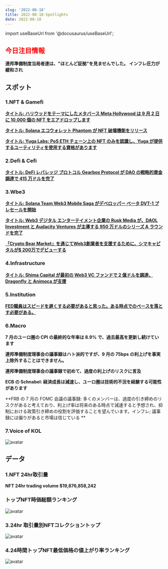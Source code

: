 ```yaml
---
slug: '2022-08-18'
title: 2022-08-18-Spotlights
date: 2022-08-18
---
```


import useBaseUrl from '@docusaurus/useBaseUrl';

## <font color='red'>今日注目情報</font>
**連邦準備制度当局者達は、"ほとんど証拠"を見ませんでした。 インフレ圧力が緩和され**


## スポット


### 1.NFT & Gamefi

[**タイトル: ハリウッドをテーマにしたメタバース Meta Hollywood は 9 月 2 日に 10,000 個の NFT をエアドロップします**](https://tokeninsight.com/en/news/hollywood-themed-metaverse-meta-hollywood-to-airdrop-10-000-nfts-on-september-2nd)

[**タイトル: Solana エコウォレット Phantom が NFT 破壊機能をリリース**](https://twitter.com/phantom/status/1559944963651211268)

[**タイトル: Yuga Labs: PoS ETH チェーン上の NFT のみを認識し、Yuga が提供するユーティリティを使用する資格があります**](https://twitter.com/yugalabs/status/1560035176562016262)


### 2.Defi & Cefi

[**タイトル: DeFi レバレッジ プロトコル Gearbox Protocol が DAO の戦略的資金調達で 415 万ドルを完了**](https://fenq.com/gearbox-closes-4-15-million-in-strategic-financing/)



### 3.Wbe3

[**タイトル: Solana Team Web3 Mobile Saga がデベロッパー ベータ DVT-1 プレセールを開始**](https://www.lockmeta.com/news/solana-mobile-saga-launches-developer-beta-dvt-1-pre-sale/)


[**タイトル: Web3 デジタル エンターテイメント企業の Rusk Media が、DAOL Investment と Audacity Ventures が主導する 950 万ドルのシリーズ A ラウンドを完了**](https://economictimes.indiatimes.com/tech/funding/rusk-media-raises-9-5-million-in-series-a-round-led-by-audacity-vc-and-daol-investment/articleshow/93618701.cms)


[**「Crypto Bear Market」を通じてWeb3創業者を支援するために、シマキャピタルが$ 200万でデビューする**](https://au.finance.yahoo.com/news/shima-capital-debuts-200-million-143000938.html)



### 4.Infrastructure

[**タイトル: Shima Capital が最初の Web3 VC ファンドで 2 億ドルを調達、Dragonfly と Animoca が支援**](https://twitter.com/TimBeiko/status/1559970287256449024)



### 5.Institution

[**FED職員はスピードを遅くする必要があると思った。ある時点でのペースを落とす必要がある。**](https://www.bloomberg.com/news/articles/2022-08-17/fed-saw-smaller-hikes-ahead-to-assess-prior-moves-minutes-show)



### 6.Macro

**7 月のユーロ圏の CPI の最終的な年率は 8.9% で、過去最高を更新し続けています**

**連邦準備制度理事会の議事録はハト派的ですが、9 月の 75bps の利上げを事実上除外することはできません。**

**連邦準備制度理事会の議事録で初めて、過度の利上げのリスクに言及**

**ECB の Schnabel: 経済成長は減速し、ユーロ圏は技術的不況を経験する可能性があります**

**FRB の 7 月の FOMC 会議の議事録: 多くのメンバーは、過度の引き締めのリスクがあると考えており、利上げ率は将来のある時点で減速すると予想され、抑制における政策引き締めの役割を評価することを望んでいます。インフレ; 議事録には偏りがあると市場は信じている  **



### 7.Voice of KOL

![avatar](https://www.notion.so/image/https%3A%2F%2Fs3-us-west-2.amazonaws.com%2Fsecure.notion-static.com%2Fe9c00c84-6028-42ef-95ed-3d23e64e41a7%2FUntitled.png?table=block&id=2fea6906-7604-4f48-bce8-fd8acfa12eb4&spaceId=41114628-025a-49e8-b106-29a10cf50898&width=2000&userId=45751792-88bf-4e22-94dd-e59ac363f1e2&cache=v2)



## データ


### 1.NFT 24hr取引量

**NFT 24hr trading volume $19,876,858,242**



### トップNFT時価総額ランキング

![avatar](https://www.notion.so/image/https%3A%2F%2Fs3-us-west-2.amazonaws.com%2Fsecure.notion-static.com%2F645928a8-ec45-4039-88d7-f7a09c9d0756%2FUntitled.png?table=block&id=5707f16b-aad5-429a-8fef-c1e4fb6d2d24&spaceId=41114628-025a-49e8-b106-29a10cf50898&width=2000&userId=45751792-88bf-4e22-94dd-e59ac363f1e2&cache=v2)



### 3.24hr 取引量別NFTコレクショントップ

![avatar](https://www.notion.so/image/https%3A%2F%2Fs3-us-west-2.amazonaws.com%2Fsecure.notion-static.com%2F942303b6-ef6c-4420-a7ba-d84ee09a2d36%2FUntitled.png?table=block&id=c98aa743-4e4a-487e-b24d-7d6093c91789&spaceId=41114628-025a-49e8-b106-29a10cf50898&width=2000&userId=45751792-88bf-4e22-94dd-e59ac363f1e2&cache=v2)



### 4.24時間トップNFT最低価格の値上がり率ランキング

![avatar](https://www.notion.so/image/https%3A%2F%2Fs3-us-west-2.amazonaws.com%2Fsecure.notion-static.com%2F9491f71b-0a23-4e46-858e-11b3d730d8a6%2FUntitled.png?table=block&id=b2e7bacc-f495-4fb7-8ea2-87c2fbc263d8&spaceId=41114628-025a-49e8-b106-29a10cf50898&width=2000&userId=45751792-88bf-4e22-94dd-e59ac363f1e2&cache=v2)